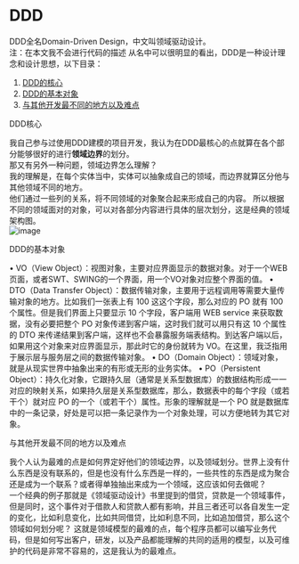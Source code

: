 # DDD
DDD全名Domain-Driven Design，中文叫领域驱动设计。  
注：在本文我不会进行代码的描述
从名中可以很明显的看出，DDD是一种设计理念和设计思想，以下目录：
1. [DDD的核心](#core)  
2. [DDD的基本对象](#core2)  
3. [与其他开发最不同的地方以及难点](#core3)  


<span id="core">DDD核心</span>  

我自己参与过使用DDD建模的项目开发，我认为在DDD最核心的点就算在各个部分能够很好的进行**领域边界**的划分。  
那又有另外一种问题，领域边界怎么理解？  
我的理解是，在每个实体当中，实体可以抽象成自己的领域，而边界就算区分他与其他领域不同的地方。  
他们通过一些列的关系，将不同领域的对象聚合起来形成自己的内容。 所以根据不同的领域面对的对象，可以对各部分内容进行具体的层次划分，这是经典的领域架构图。  
![image](https://github.com/nacey5/Software-Development-Essays/assets/85286598/34302e88-2c04-4472-9209-33890a8ce92a)  

<span id="core2">DDD的基本对象</span>   

• VO（View Object）：视图对象，主要对应界面显示的数据对象。对于一个WEB页面，或者SWT、SWING的一个界面，用一个VO对象对应整个界面的值。
• DTO（Data Transfer Object）：数据传输对象，主要用于远程调用等需要大量传输对象的地方。比如我们一张表上有 100 这这个字段，那么对应的 PO 就有 100 个属性。但是我们界面上只要显示 10 个字段，客户端用 WEB service 来获取数据，没有必要把整个 PO 对象传递到客户端，这时我们就可以用只有这 10 个属性的 DTO 来传递结果到客户端，这样也不会暴露服务端表结构。到达客户端以后，如果用这个对象来对应界面显示，那此时它的身份就转为 VO。在这里，我泛指用于展示层与服务层之间的数据传输对象。
• DO（Domain Object）：领域对象，就是从现实世界中抽象出来的有形或无形的业务实体。
• PO（Persistent Object）：持久化对象，它跟持久层（通常是关系型数据库）的数据结构形成一一对应的映射关系，如果持久层是关系型数据库，那么，数据表中的每个字段（或若干个）就对应 PO 的一个（或若干个）属性。形象的理解就是一个 PO 就是数据库中的一条记录，好处是可以把一条记录作为一个对象处理，可以方便地转为其它对象。  

<span id="core3">与其他开发最不同的地方以及难点</span>    

我个人认为最难的点是如何界定好他们的领域边界，以及领域划分。世界上没有什么东西是没有联系的，但是也没有什么东西是一样的，一些共性的东西是成为聚合还是成为一个联系？或者得单独抽出来成为一个领域，这应该如何去做呢？  
一个经典的例子那就是《领域驱动设计》书里提到的借贷，贷款是一个领域事件，但是同时，这个事件对于借款人和贷款人都有影响，并且三者还可以各自发生一定的变化，比如利息变化，比如共同借贷，比如利息不同，比如追加借贷，那么这个领域如何划分呢？
这就是领域模型的最难的点，每个程序员都可以编写业务代码，但是如何写出客户，研发，以及产品都能理解的共同的适用的模型，以及可维护的代码是非常不容易的，这是我认为的最难点。

